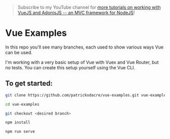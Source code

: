 > Subscribe to my YouTube channel for [more tutorials on working with VueJS and AdonisJS -- an MVC framework for NodeJS](https://www.youtube.com/channel/UCF5w1QdWroWOoxxXMgp88AQ?sub_confirmation=1)!

# Vue Examples

In this repo you'll see many branches, each used to show various ways Vue can be used.

I'm working with a very basic setup of Vue with Vuex and Vue Router, but no tests. You can create this setup yourself using the Vue CLI.

## To get started:

```bash
git clone https://github.com/patrickodacre/vue-examples.git vue-examples

cd vue-examples

git checkout <desired branch>

npm install

npm run serve
```
